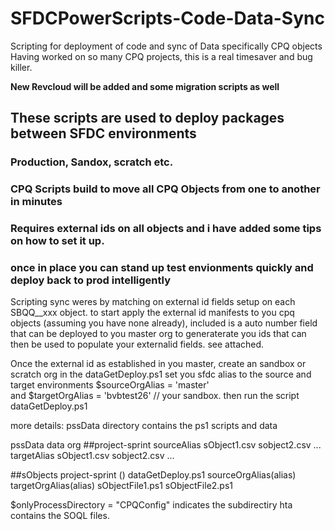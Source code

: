 # SFDCPowerScripts-Code-Data-Sync
Scripting for deployment of code and sync of Data specifically CPQ objects 
Having worked on so many CPQ projects, this is a real timesaver and bug killer. 

**New Revcloud will be added and some migration scripts as well**

## These scripts are used to deploy packages between SFDC environments 
### Production, Sandox, scratch etc.  
### CPQ Scripts build to move all CPQ Objects from one to another in minutes 
### Requires external ids on all objects and i have added some tips on how to set it up.
### once in place you can stand up test envionments quickly and deploy back to prod intelligently 

Scripting sync weres by matching on external id fields setup on each SBQQ__xxx object.
to start apply the external id manifests to you cpq objects (assuming you have none already),
included is a auto number field that can be deployed to you master org to generaterate you ids 
that can then be used to populate your externalid fields.
  see attached. 

Once the external id as established in you master, create an sandbox or scratch org
in the dataGetDeploy.ps1 set you sfdc alias to the source and target environments
$sourceOrgAlias = 'master'    
and 
$targetOrgAlias = 'bvbtest26'    // your sandbox. 
then run the script dataGetDeploy.ps1 

more details: 
 pssData directory contains the ps1 scripts and data

 pssData
  data
   org
    ##project-sprint
      sourceAlias 
        sObject1.csv
        sobject2.csv
          ...
      targetAlias 
        sObject1.csv
        sobject2.csv
          ...
          
   ##sObjects
    project-sprint ()
      dataGetDeploy.ps1
        sourceOrgAlias(alias)
        targetOrgAlias(alias) 
      sObjectFile1.ps1
      sObjectFile2.ps1
  
      
      

$onlyProcessDirectory = "CPQConfig"  indicates the subdirectiry hta contains the SOQL files.
   



 


